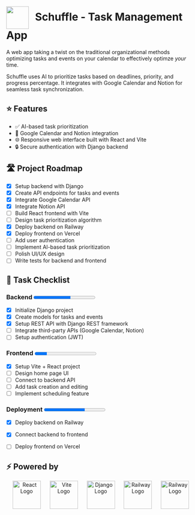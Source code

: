 # <img src="https://i.imgur.com/fE5f8yi.png" width="60" style="vertical-align: middle; margin-right: 10px;"> **Schuffle** - Task Management App
A web app taking a twist on the traditional organizational methods optimizing tasks and events on your calendar to effectively optimze *your* time. 

Schuffle uses AI to prioritize tasks based on deadlines, priority, and progress percentage. It integrates with Google Calendar and Notion for seamless task synchronization.

## ⭐ **Features**
<ul>
<li>✅ AI-based task prioritization</li>
<li>📅 Google Calendar and Notion integration</li>
<li>🌐 Responsive web interface built with React and Vite</li>
<li>🔒 Secure authentication with Django backend</li>

</ul>

## 🛣️ Project Roadmap

- [x] Setup backend with Django  
- [x] Create API endpoints for tasks and events  
- [x] Integrate Google Calendar API  
- [x] Integrate Notion API  
- [ ] Build React frontend with Vite  
- [ ] Design task prioritization algorithm  
- [X] Deploy backend on Railway  
- [X] Deploy frontend on Vercel  
- [ ] Add user authentication  
- [ ] Implement AI-based task prioritization  
- [ ] Polish UI/UX design  
- [ ] Write tests for backend and frontend  

## 📝 Task Checklist

### Backend <progress value="3" max="5">32%</progress>
- [x] Initialize Django project  
- [x] Create models for tasks and events  
- [x] Setup REST API with Django REST framework  
- [ ] Integrate third-party APIs (Google Calendar, Notion)  
- [ ] Setup authentication (JWT)  

### Frontend <progress value="1" max="5"></progress>
- [x] Setup Vite + React project  
- [ ] Design home page UI  
- [ ] Connect to backend API  
- [ ] Add task creation and editing  
- [ ] Implement scheduling feature  

### Deployment <progress value="2" max="3"></progress>
- [x] Deploy backend on Railway  
- [x] Connect backend to frontend  
- [ ] Deploy frontend on Vercel  


## ⚡ **Powered by**

<div align="center">
  <img src="https://i.imgur.com/35wdSXY.png" alt="React Logo" width="75" height="auto" style="margin: 0 10px;" />
  <img src="https://i.imgur.com/AiQ93z6.png" alt="Vite Logo" width="75" height="auto" style="margin: 0 10px;" />
  <img src="https://i.imgur.com/XlKbGE5.png" alt="Django Logo" width="75" height="auto" style="margin: 0 10px;" />
<img src="https://i.imgur.com/7a2r617.png" alt="Railway Logo" width="75" height="auto" style="margin: 0 10px;" />
<img src="https://i.imgur.com/8B5EzgT.png" alt="Railway Logo" width="75" height="auto" style="margin: 0 10px;" />
</div>

